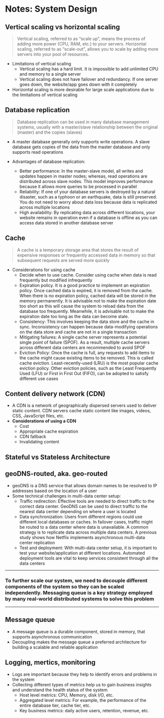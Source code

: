 # Notes: System Design

## Vertical scaling vs horizontal scaling
>Vertical scaling, referred to as “scale up”, means the process of adding more power (CPU,
RAM, etc.) to your servers. Horizontal scaling, referred to as “scale-out”, allows you to scale
by adding more servers into your pool of resources.

* Limitations of vertical scaling
  * Vertical scaling has a hard limit. It is impossible to add unlimited CPU and memory to a
single server
  * Vertical scaling does not have failover and redundancy. If one server goes down, the
website/app goes down with it completely
* Horizontal scaling is more desirable for large scale applications due to the limitations of
vertical scaling

## Database replication
>Database replication can be used in many database management
systems, usually with a master/slave relationship between the original (master) and the copies
(slaves)

* A master database generally only supports write operations. A slave database gets copies of
the data from the master database and only supports read operations

* Advantages of database replication:
  *  Better performance: In the master-slave model, all writes and updates happen in master
nodes; whereas, read operations are distributed across slave nodes. This model improves
performance because it allows more queries to be processed in parallel
  * Reliability: If one of your database servers is destroyed by a natural disaster, such as a
typhoon or an earthquake, data is still preserved. You do not need to worry about data loss
because data is replicated across multiple locations
  * High availability: By replicating data across different locations, your website remains in
operation even if a database is offline as you can access data stored in another database
server

## Cache
>A cache is a temporary storage area that stores the result of expensive responses or frequently
accessed data in memory so that subsequent requests are served more quickly
* Considerations for using cache
  *  Decide when to use cache. Consider using cache when data is read frequently but
modified infrequently
  * Expiration policy. It is a good practice to implement an expiration policy. Once cached
data is expired, it is removed from the cache. When there is no expiration policy, cached
data will be stored in the memory permanently. It is advisable not to make the expiration
date too short as this will cause the system to reload data from the database too frequently.
Meanwhile, it is advisable not to make the expiration date too long as the data can become
stale.
  * Consistency: This involves keeping the data store and the cache in sync. Inconsistency
can happen because data-modifying operations on the data store and cache are not in a
single transaction
  * Mitigating failures: A single cache server represents a potential single point of failure
(SPOF). As a result, multiple cache servers across different data centers are recommended to avoid SPOF
  * Eviction Policy: Once the cache is full, any requests to add items to the cache might
cause existing items to be removed. This is called cache eviction. Least-recently-used
(LRU) is the most popular cache eviction policy. Other eviction policies, such as the Least
Frequently Used (LFU) or First in First Out (FIFO), can be adopted to satisfy different use
cases  

## Content delivery network (CDN)
* A CDN is a network of geographically dispersed servers used to deliver static content. CDN
servers cache static content like images, videos, CSS, JavaScript files, etc.
* **Considerations of using a CDN**
  * Cost
  * Appropriate cache expiration
  * CDN fallback
  * Invalidating content
  
## Stateful vs Stateless Architecture

## geoDNS-routed, aka. geo-routed
* geoDNS is a DNS service that allows domain names to be resolved to IP addresses based on the location of a user
* Some technical challenges in multi-data center setup:
  * Traffic redirection: Effective tools are needed to direct traffic to the correct data center.
GeoDNS can be used to direct traffic to the nearest data center depending on where a user
is located
  * Data synchronization: Users from different regions could use different local databases or
caches. In failover cases, traffic might be routed to a data center where data is unavailable.
A common strategy is to replicate data across multiple data centers. A previous study
shows how Netflix implements asynchronous multi-data center replication
  * Test and deployment: With multi-data center setup, it is important to test your
website/application at different locations. Automated deployment tools are vital to keep
services consistent through all the data centers
---
### To further scale our system, we need to decouple different components of the system so they can be scaled independently. Messaging queue is a key strategy employed by many real-world distributed systems to solve this problem
---
## Message queue
* A message queue is a durable component, stored in memory, that supports asynchronous communication
* Decoupling makes the message queue a preferred architecture for building a scalable and reliable application

## Logging, mertics, monitoring
* Logs are important because they help to identify errors and problems
in the system
* Collecting different types of metrics help us to gain business insights and understand
the health status of the system
  * Host level metrics: CPU, Memory, disk I/O, etc.
  * Aggregated level metrics: For example, the performance of the entire database tier, cache
tier, etc.
  *  Key business metrics: daily active users, retention, revenue, etc.
